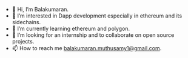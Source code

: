 - 👋 Hi, I’m Balakumaran.
- 👀 I’m interested in Dapp development especially in ethereum and its sidechains.
- 🌱 I’m currently learning ethereum and polygon.
- 💞️ I’m looking for an internship and to collaborate on open source projects.
- 📫 How to reach me balakumaran.muthusamy1@gmail.com.

<!---
balakumarandev/balakumarandev is a ✨ special ✨ repository because its `README.md` (this file) appears on your GitHub profile.
You can click the Preview link to take a look at your changes.
--->
